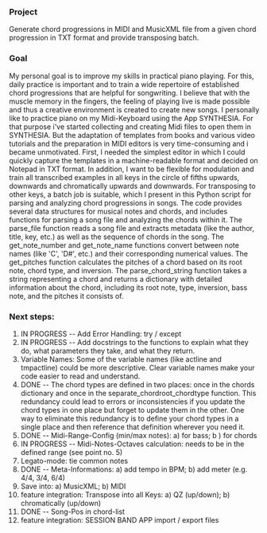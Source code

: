 ### Project
Generate chord progressions in MIDI and MusicXML file from a given chord progression in TXT format and provide transposing batch.
### Goal
My personal goal is to improve my skills in practical piano playing. For this, daily practice is important and to train a wide repertoire of established 
chord progressions that are helpful for songwriting. I believe that with the muscle memory in the fingers, the feeling of playing live is made possible 
and thus a creative environment is created to create new songs. I personally like to practice piano on my Midi-Keyboard using the App SYNTHESIA. For that purpose 
i've started collecting and creating Midi files to open them in SYNTHESIA. But the adaptation of templates from books and various video tutorials and the preparation in MIDI editors 
is very time-consuming and i became unmotivated. First, I needed the simplest editor in which I could quickly capture the templates in a machine-readable format and decided on Notepad 
in TXT format. In addition, I want to be flexible for modulation and train all transcribed examples in all keys in the circle of fifths upwards, downwards 
and chromatically upwards and downwards. For transposing to other keys, a batch job is suitable, which I present in this Python script for parsing and analyzing 
chord progressions in songs. The code provides several data structures for musical notes and chords, and includes functions for parsing a song file and analyzing 
the chords within it. The parse_file function reads a song file and extracts metadata (like the author, title, key, etc.) as well as the sequence of chords in the song.
The get_note_number and get_note_name functions convert between note names (like 'C', 'D#', etc.) and their corresponding numerical values.
The get_pitches function calculates the pitches of a chord based on its root note, chord type, and inversion. The parse_chord_string function takes a string 
representing a chord and returns a dictionary with detailed information about the chord, including its root note, type, inversion, bass note, and the pitches it consists of.
### Next steps:
1) IN PROGRESS -- Add Error Handling: try / except
2) IN PROGRESS -- Add docstrings to the functions to explain what they do, what parameters they take, and what they return.
3) Variable Names: Some of the variable names (like actline and tmpactline) could be more descriptive. Clear variable names make your code easier to read and understand.
4) DONE -- The chord types are defined in two places: once in the chords dictionary and once in the separate_chordroot_chordtype function. This redundancy could lead to errors or inconsistencies if you update the chord types in one place but forget to update them in the other. One way to eliminate this redundancy is to define your chord types in a single place and then reference that definition wherever you need it.
5) DONE -- Midi-Range-Config (min/max notes): a) for bass; b ) for chords
6) IN PROGRESS -- Midi-Notes-Octaves calculation: needs to be in the defined range (see point no. 5)
7) Legato-mode: tie common notes
8) DONE -- Meta-Informations: a) add tempo in BPM; b) add meter (e.g. 4/4, 3/4, 6/4)
9) Save into: a) MusicXML; b) MIDI
10) feature integration: Transpose into all Keys: a) QZ (up/down); b) chromatically (up/down)
11) DONE -- Song-Pos in chord-list
12) feature integration: SESSION BAND APP import / export files